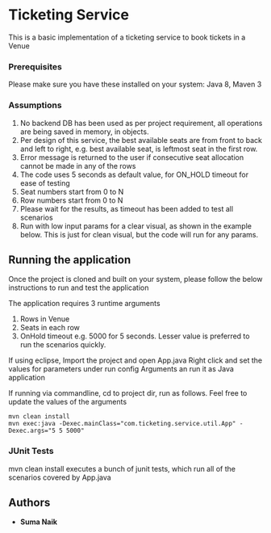# Ticketing Service

This is a basic implementation of a ticketing service to book tickets in a Venue 


### Prerequisites

Please make sure you have these installed on your system:
Java 8,
Maven 3


### Assumptions
1. No backend DB has been used as per project requirement, all operations are being saved in memory, in objects.
2. Per design of this service, the best available seats are from front to back and left to right, 
e.g. best available seat, is leftmost seat in the first row.
3. Error message is returned to the user if consecutive seat allocation cannot be made in any of the rows
4. The code uses 5 seconds as default value, for ON_HOLD timeout for ease of testing
5. Seat numbers start from 0 to N
7. Row numbers start from 0 to N
6. Please wait for the results, as timeout has been added to test all scenarios 
7. Run with low input params for a clear visual, as shown in the example below. This is just for clean visual, but the code will run for any params.



## Running the application

Once the project is cloned and built on your system, please follow the below instructions to run and test the application

The application requires 3 runtime arguments
1. Rows in Venue
2. Seats in each row
3. OnHold timeout e.g. 5000 for 5 seconds. Lesser value is preferred to run the scenarios quickly.

If using eclipse, 
Import the project and open App.java
Right click and set the values for parameters under run config Arguments an run it as Java application


If running via commandline,
cd to project dir,
run as follows. Feel free to update the values of the arguments

```
mvn clean install
mvn exec:java -Dexec.mainClass="com.ticketing.service.util.App" -Dexec.args="5 5 5000"
```

### JUnit Tests

mvn clean install executes a bunch of junit tests, which run all of the scenarios covered by App.java


## Authors

* **Suma Naik** 


